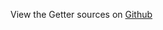 
<!--
FrozenIsBool False
-->

View the Getter sources on [Github](https://github.com/Ledoux/ShareYourSystem/tree/master/ShareYourSystem/Itemizers/Installer)

